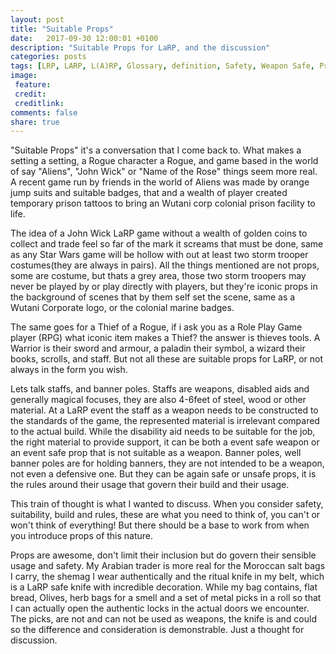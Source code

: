 ```yaml
---
layout: post
title: "Suitable Props"
date:   2017-09-30 12:00:01 +0100
description: "Suitable Props for LaRP, and the discussion"
categories: posts
tags: [LRP, LARP, L(A)RP, Glossary, definition, Safety, Weapon Safe, Props]
image:
 feature:
 credit:
 creditlink:
comments: false
share: true
---
```


"Suitable Props" it's a conversation that I come back to. What makes a setting a setting, a Rogue character a Rogue, and game based in the world of say "Aliens", "John Wick" or "Name of the Rose" things seem more real. A recent game run by friends in the world of Aliens was made by orange jump suits and suitable badges, that and a wealth of player created temporary prison tattoos to bring an Wutani corp colonial prison facility to life.

 The idea of a John Wick LaRP game without a wealth of golden coins to collect and trade feel so far of the mark it screams that must be done, same as any Star Wars game will be hollow with out at least two storm trooper costumes(they are always in pairs). All the things mentioned are not props, some are costume, but thats a grey area, those two storm troopers may never be played by or play directly with players, but they're iconic props in the background of scenes that by them self set the scene, same as a Wutani Corporate logo, or the colonial marine badges.

 The same goes for a Thief of a Rogue, if i ask you as a Role Play Game player (RPG) what iconic item makes a Thief? the answer is thieves tools. A Warrior is their sword and armour, a paladin their symbol, a wizard their books, scrolls, and staff. But not all these are suitable props for LaRP, or not always in the form you wish.

 Lets talk staffs, and banner poles. Staffs are weapons, disabled aids and generally magical focuses, they are also 4-6feet of steel, wood or other material. At a LaRP event the staff as a weapon needs to be constructed to the standards of the game, the represented material is irrelevant compared to the actual build. While the disability aid needs to be suitable for the job, the right material to provide support, it can be both a event safe weapon or an event safe prop that is not suitable as a weapon. Banner poles, well banner poles are for holding banners, they are not intended to be a weapon, not even a defensive one. But they can be again safe or unsafe props, it is the rules around their usage that govern their build and their usage.

 This train of thought is what I wanted to discuss. When you consider safety, suitability, build and rules, these are what you need to think of, you can't or won't think of everything! But there should be a base to work from when you introduce props of this nature.

 Props are awesome, don't limit their inclusion but do govern their sensible usage and safety. My Arabian trader is more real for the Moroccan salt bags I carry, the shemag I wear authentically and the ritual knife in my belt, which is a LaRP safe knife with incredible decoration. While my bag contains, flat bread, Olives, herb bags for a smell and a set of metal picks in a roll so that I can actually open the authentic locks in the actual doors we encounter. The picks, are not and can not be used as weapons, the knife is and could so the difference and consideration is demonstrable. Just a thought for discussion.
